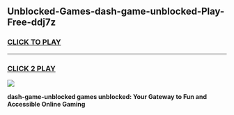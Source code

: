 
## Unblocked-Games-dash-game-unblocked-Play-Free-ddj7z
<h3>
<a href="https://premium76.site?title=dash-game-unblocked&ref=15A">CLICK TO PLAY</a></h3>
<hr>

<h3>
<a href="https://premium76.site?title=dash-game-unblocked&ref=15A">CLICK 2 PLAY</a>
  
</h3>

<a href="https://premium76.site?title=dash-game-unblocked&ref=15A"><img src="https://clearcache.store/games.png"></a>


**dash-game-unblocked games unblocked: Your Gateway to Fun and Accessible Online Gaming**
